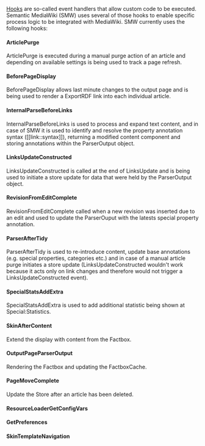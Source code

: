 [Hooks][hooks] are so-called event handlers that allow custom code to be executed. Semantic MediaWiki (SMW) uses several of those hooks to enable specific process logic to be integrated with MediaWiki. SMW currently uses the following hooks:

#### ArticlePurge
ArticlePurge is executed during a manual purge action of an article and depending on available settings is being used to track a page refresh.

#### BeforePageDisplay
BeforePageDisplay allows last minute changes to the output page and is being used to render a ExportRDF link into each individual article.

#### InternalParseBeforeLinks
InternalParseBeforeLinks is used to process and expand text content, and in case of SMW it is used to identify and resolve the property annotation syntax ([[link::syntax]]), returning a modified content component and storing annotations within the ParserOutput object.

#### LinksUpdateConstructed
LinksUpdateConstructed is called at the end of LinksUpdate and is being used to initiate a store update for data that were held by the ParserOutput object.

#### RevisionFromEditComplete
RevisionFromEditComplete called when a new revision was inserted due to an edit and used to update the ParserOuput with the latests special property annotation.

#### ParserAfterTidy
ParserAfterTidy is used to re-introduce content, update base annotations (e.g. special properties, categories etc.) and in case of a manual article purge initiates a store update (LinksUpdateConstructed wouldn't work because it acts only on link changes and therefore would not trigger a LinksUpdateConstructed event).

#### SpecialStatsAddExtra
SpecialStatsAddExtra is used to add additional statistic being shown at Special:Statistics.

#### SkinAfterContent
Extend the display with content from the Factbox.

#### OutputPageParserOutput
Rendering the Factbox and updating the FactboxCache.

#### PageMoveComplete
Update the Store after an article has been deleted.

#### ResourceLoaderGetConfigVars

#### GetPreferences

#### SkinTemplateNavigation

[hooks]: https://www.mediawiki.org/wiki/Hooks "Manual:Hooks"
